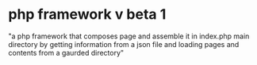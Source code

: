 # php framework v beta 1
"a php framework that composes page and assemble it in index.php main directory by getting information from a json file and loading pages and contents from a gaurded directory" 
